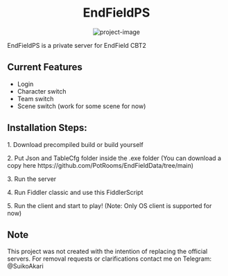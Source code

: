 <h1 align="center" id="title">EndFieldPS</h1>

<p align="center"><img src="https://socialify.git.ci/SuikoAkari/EndFieldPS/image?custom_description=Private+server+for+EndField&amp;description=1&amp;font=Jost&amp;forks=1&amp;issues=1&amp;language=1&amp;logo=https%3A%2F%2Farknights.wiki.gg%2Fimages%2F3%2F31%2FArknights_Endfield_logo.png&amp;name=1&amp;pattern=Circuit+Board&amp;pulls=1&amp;stargazers=1&amp;theme=Dark" alt="project-image"></p>

<p id="description">EndFieldPS is a private server for EndField CBT2</p>

  
  
<h2>Current Features</h2>

*   Login
*   Character switch
*   Team switch
*   Scene switch (work for some scene for now)

<h2>Installation Steps:</h2>

<p>1. Download precompiled build or build yourself</p>

<p>2. Put Json and TableCfg folder inside the .exe folder (You can download a copy here https://github.com/PotRooms/EndFieldData/tree/main)</p>

<p>3. Run the server</p>

<p>4. Run Fiddler classic and use this FiddlerScript</p>

<p>5. Run the client and start to play! (Note: Only OS client is supported for now)</p>

<h2>Note</h2>

This project was not created with the intention of replacing the official servers. For removal requests or clarifications contact me on Telegram: @SuikoAkari